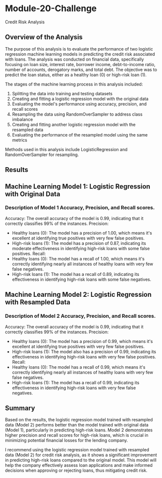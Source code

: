 # Module-20-Challenge


Credit Risk Analysis

## Overview of the Analysis

The purpose of this analysis is to evaluate the performance of two logistic regression machine learning models in predicting the credit risk associated with loans. The analysis was conducted on financial data, specifically focusing on loan size, interest rate, borrower income, debt-to-income ratio, number of accounts, derogatory marks, and total debt. The objective was to predict the loan status, either as a healthy loan (0) or high-risk loan (1).

The stages of the machine learning process in this analysis included:

1. Splitting the data into training and testing datasets
2. Creating and fitting a logistic regression model with the original data
3. Evaluating the model's performance using accuracy, precision, and recall scores
4. Resampling the data using RandomOverSampler to address class imbalance
5. Creating and fitting another logistic regression model with the resampled data
6. Evaluating the performance of the resampled model using the same metrics

Methods used in this analysis include LogisticRegression and RandomOverSampler for resampling.


## Results

## Machine Learning Model 1: Logistic Regression with Original Data

### Description of Model 1 Accuracy, Precision, and Recall scores.

Accuracy: The overall accuracy of the model is 0.99, indicating that it correctly classifies 99% of the instances.
Precision:
 - Healthy loans (0): The model has a precision of 1.00, which means it's excellent at identifying true positives with very few false positives.
 - High-risk loans (1): The model has a precision of 0.87, indicating its moderate effectiveness in identifying high-risk loans with some false positives.
Recall:
 - Healthy loans (0): The model has a recall of 1.00, which means it's correctly identifying nearly all instances of healthy loans with very few false     negatives.
 - High-risk loans (1): The model has a recall of 0.89, indicating its effectiveness in identifying high-risk loans with some false negatives.


## Machine Learning Model 2: Logistic Regression with Resampled Data 

### Description of Model 2 Accuracy, Precision, and Recall scores.
Accuracy: The overall accuracy of the model is 0.99, indicating that it correctly classifies 99% of the instances.
Precision:
 - Healthy loans (0): The model has a precision of 0.99, which means it's excellent at identifying true positives with very few false positives.
 - High-risk loans (1): The model also has a precision of 0.99, indicating its effectiveness in identifying high-risk loans with very few false positives.
Recall:
 - Healthy loans (0): The model has a recall of 0.99, which means it's correctly identifying nearly all instances of healthy loans with very few false  negatives.
 - High-risk loans (1): The model has a recall of 0.99, indicating its effectiveness in identifying high-risk loans with very few false negatives.

## Summary

Based on the results, the logistic regression model trained with resampled data (Model 2) performs better than the model trained with original data (Model 1), particularly in predicting high-risk loans. Model 2 demonstrates higher precision and recall scores for high-risk loans, which is crucial in minimizing potential financial losses for the lending company.

I recommend using the logistic regression model trained with resampled data (Model 2) for credit risk analysis, as it shows a significant improvement in predicting high-risk loans compared to the original model. This model will help the company effectively assess loan applications and make informed decisions when approving or rejecting loans, thus mitigating credit risk.
